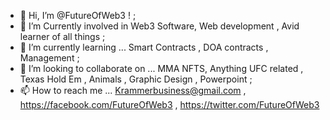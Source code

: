 - 👋 Hi, I’m @FutureOfWeb3 ! ;
- 👀 I’m Currently involved in Web3 Software, Web development , Avid learner of all things ;
- 🌱 I’m currently learning ... Smart Contracts , DOA contracts , Management ;
- 💞️ I’m looking to collaborate on ... MMA NFTS, Anything UFC related , Texas Hold Em , Animals , Graphic Design , Powerpoint ;
- 📫 How to reach me ... Krammerbusiness@gmail.com , https://facebook.com/FutureOfWeb3 , https://twitter.com/FutureOfWeb3

<!---
FutureOfWeb3/FutureOfWeb3 is a ✨ special ✨ repository because its `README.md` (this file) appears on your GitHub profile.
You can click the Preview link to take a look at your changes.
--->
